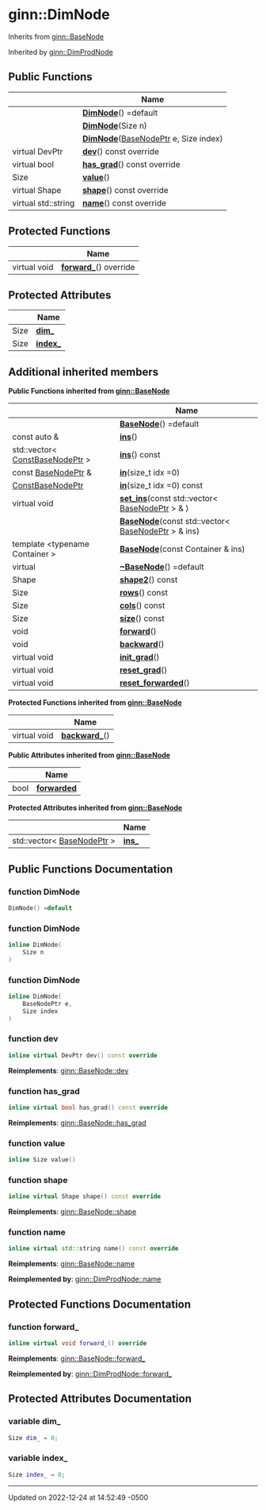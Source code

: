 # ginn::DimNode




Inherits from [ginn::BaseNode](api/Classes/classginn_1_1_base_node.md)

Inherited by [ginn::DimProdNode](api/Classes/classginn_1_1_dim_prod_node.md)

## Public Functions

|                | Name           |
| -------------- | -------------- |
| | **[DimNode](api/Classes/classginn_1_1_dim_node.md#function-dimnode)**() =default |
| | **[DimNode](api/Classes/classginn_1_1_dim_node.md#function-dimnode)**(Size n) |
| | **[DimNode](api/Classes/classginn_1_1_dim_node.md#function-dimnode)**([BaseNodePtr](api/Classes/classginn_1_1_ptr.md) e, Size index) |
| virtual DevPtr | **[dev](api/Classes/classginn_1_1_dim_node.md#function-dev)**() const override |
| virtual bool | **[has_grad](api/Classes/classginn_1_1_dim_node.md#function-has_grad)**() const override |
| Size | **[value](api/Classes/classginn_1_1_dim_node.md#function-value)**() |
| virtual Shape | **[shape](api/Classes/classginn_1_1_dim_node.md#function-shape)**() const override |
| virtual std::string | **[name](api/Classes/classginn_1_1_dim_node.md#function-name)**() const override |

## Protected Functions

|                | Name           |
| -------------- | -------------- |
| virtual void | **[forward_](api/Classes/classginn_1_1_dim_node.md#function-forward_)**() override |

## Protected Attributes

|                | Name           |
| -------------- | -------------- |
| Size | **[dim_](api/Classes/classginn_1_1_dim_node.md#variable-dim_)**  |
| Size | **[index_](api/Classes/classginn_1_1_dim_node.md#variable-index_)**  |

## Additional inherited members

**Public Functions inherited from [ginn::BaseNode](api/Classes/classginn_1_1_base_node.md)**

|                | Name           |
| -------------- | -------------- |
| | **[BaseNode](api/Classes/classginn_1_1_base_node.md#function-basenode)**() =default |
| const auto & | **[ins](api/Classes/classginn_1_1_base_node.md#function-ins)**() |
| std::vector< [ConstBaseNodePtr](api/Classes/classginn_1_1_ptr.md) > | **[ins](api/Classes/classginn_1_1_base_node.md#function-ins)**() const |
| const [BaseNodePtr](api/Classes/classginn_1_1_ptr.md) & | **[in](api/Classes/classginn_1_1_base_node.md#function-in)**(size_t idx =0) |
| [ConstBaseNodePtr](api/Classes/classginn_1_1_ptr.md) | **[in](api/Classes/classginn_1_1_base_node.md#function-in)**(size_t idx =0) const |
| virtual void | **[set_ins](api/Classes/classginn_1_1_base_node.md#function-set_ins)**(const std::vector< [BaseNodePtr](api/Classes/classginn_1_1_ptr.md) > & ) |
| | **[BaseNode](api/Classes/classginn_1_1_base_node.md#function-basenode)**(const std::vector< [BaseNodePtr](api/Classes/classginn_1_1_ptr.md) > & ins) |
| template <typename Container \> <br>| **[BaseNode](api/Classes/classginn_1_1_base_node.md#function-basenode)**(const Container & ins) |
| virtual | **[~BaseNode](api/Classes/classginn_1_1_base_node.md#function-~basenode)**() =default |
| Shape | **[shape2](api/Classes/classginn_1_1_base_node.md#function-shape2)**() const |
| Size | **[rows](api/Classes/classginn_1_1_base_node.md#function-rows)**() const |
| Size | **[cols](api/Classes/classginn_1_1_base_node.md#function-cols)**() const |
| Size | **[size](api/Classes/classginn_1_1_base_node.md#function-size)**() const |
| void | **[forward](api/Classes/classginn_1_1_base_node.md#function-forward)**() |
| void | **[backward](api/Classes/classginn_1_1_base_node.md#function-backward)**() |
| virtual void | **[init_grad](api/Classes/classginn_1_1_base_node.md#function-init_grad)**() |
| virtual void | **[reset_grad](api/Classes/classginn_1_1_base_node.md#function-reset_grad)**() |
| virtual void | **[reset_forwarded](api/Classes/classginn_1_1_base_node.md#function-reset_forwarded)**() |

**Protected Functions inherited from [ginn::BaseNode](api/Classes/classginn_1_1_base_node.md)**

|                | Name           |
| -------------- | -------------- |
| virtual void | **[backward_](api/Classes/classginn_1_1_base_node.md#function-backward_)**() |

**Public Attributes inherited from [ginn::BaseNode](api/Classes/classginn_1_1_base_node.md)**

|                | Name           |
| -------------- | -------------- |
| bool | **[forwarded](api/Classes/classginn_1_1_base_node.md#variable-forwarded)**  |

**Protected Attributes inherited from [ginn::BaseNode](api/Classes/classginn_1_1_base_node.md)**

|                | Name           |
| -------------- | -------------- |
| std::vector< [BaseNodePtr](api/Classes/classginn_1_1_ptr.md) > | **[ins_](api/Classes/classginn_1_1_base_node.md#variable-ins_)**  |


## Public Functions Documentation

### function DimNode

```cpp
DimNode() =default
```


### function DimNode

```cpp
inline DimNode(
    Size n
)
```


### function DimNode

```cpp
inline DimNode(
    BaseNodePtr e,
    Size index
)
```


### function dev

```cpp
inline virtual DevPtr dev() const override
```


**Reimplements**: [ginn::BaseNode::dev](api/Classes/classginn_1_1_base_node.md#function-dev)


### function has_grad

```cpp
inline virtual bool has_grad() const override
```


**Reimplements**: [ginn::BaseNode::has_grad](api/Classes/classginn_1_1_base_node.md#function-has_grad)


### function value

```cpp
inline Size value()
```


### function shape

```cpp
inline virtual Shape shape() const override
```


**Reimplements**: [ginn::BaseNode::shape](api/Classes/classginn_1_1_base_node.md#function-shape)


### function name

```cpp
inline virtual std::string name() const override
```


**Reimplements**: [ginn::BaseNode::name](api/Classes/classginn_1_1_base_node.md#function-name)


**Reimplemented by**: [ginn::DimProdNode::name](api/Classes/classginn_1_1_dim_prod_node.md#function-name)


## Protected Functions Documentation

### function forward_

```cpp
inline virtual void forward_() override
```


**Reimplements**: [ginn::BaseNode::forward_](api/Classes/classginn_1_1_base_node.md#function-forward_)


**Reimplemented by**: [ginn::DimProdNode::forward_](api/Classes/classginn_1_1_dim_prod_node.md#function-forward_)


## Protected Attributes Documentation

### variable dim_

```cpp
Size dim_ = 0;
```


### variable index_

```cpp
Size index_ = 0;
```


-------------------------------

Updated on 2022-12-24 at 14:52:49 -0500